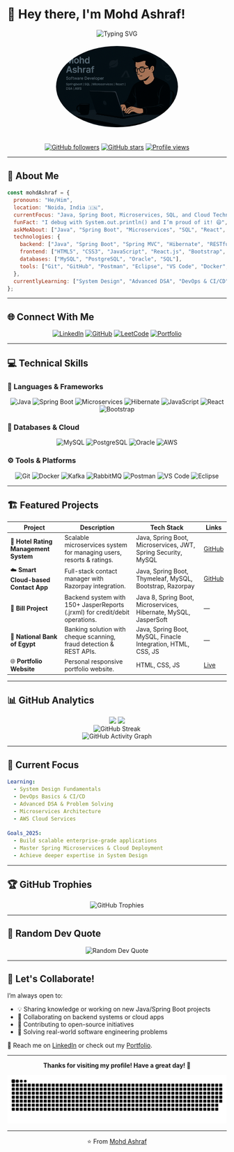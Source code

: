 
# 👋 Hey there, I'm Mohd Ashraf!

<div align="center">
  <img src="https://readme-typing-svg.herokuapp.com?font=Fira+Code&size=28&duration=3000&pause=1000&color=F78D1E&center=true&vCenter=true&width=600&lines=Software+Developer+%F0%9F%92%BB;Java+%7C+Spring+Boot+%7C+Microservices;SQL+%7C+React+%7C+AWS;Problem+Solver+%F0%9F%A7%A9;Backend+Developer+%F0%9F%92%AA" alt="Typing SVG" />
</div>

<div align="center">
  <img src="Ashraf.png" width="280" alt="Mohd Ashraf" style="border-radius: 50%; margin: 20px 0;" />
</div>

<div align="center">

  [![GitHub followers](https://img.shields.io/github/followers/mohdashraf1234?style=for-the-badge&color=orange&labelColor=000000)](https://github.com/mohdashraf1234)
  [![GitHub stars](https://img.shields.io/github/stars/mohdashraf1234?style=for-the-badge&color=orange&labelColor=000000)](https://github.com/mohdashraf1234)
  [![Profile views](https://komarev.com/ghpvc/?username=mohdashraf1234&style=for-the-badge&color=orange&labelColor=000000)](https://github.com/mohdashraf1234)
</div>

---

## 🧠 About Me

```javascript
const mohdAshraf = {
  pronouns: "He/Him",
  location: "Noida, India 🇮🇳",
  currentFocus: "Java, Spring Boot, Microservices, SQL, and Cloud Technologies",
  funFact: "I debug with System.out.println() and I’m proud of it! 😄",
  askMeAbout: ["Java", "Spring Boot", "Microservices", "SQL", "React", "AWS", "DSA"],
  technologies: {
    backend: ["Java", "Spring Boot", "Spring MVC", "Hibernate", "RESTful APIs", "Microservices"],
    frontend: ["HTML5", "CSS3", "JavaScript", "React.js", "Bootstrap", "Thymeleaf"],
    databases: ["MySQL", "PostgreSQL", "Oracle", "SQL"],
    tools: ["Git", "GitHub", "Postman", "Eclipse", "VS Code", "Docker", "Kafka", "RabbitMQ", "AWS"],
  },
  currentlyLearning: ["System Design", "Advanced DSA", "DevOps & CI/CD", "Cloud Architecture (AWS)"]
};
````

---

## 🌐 Connect With Me

<div align="center">

[![LinkedIn](https://img.shields.io/badge/LinkedIn-0077B5?style=for-the-badge\&logo=linkedin\&logoColor=white)](https://www.linkedin.com/in/mohd-ashraff)
[![GitHub](https://img.shields.io/badge/GitHub-181717?style=for-the-badge\&logo=github\&logoColor=white)](https://github.com/mohdashraf1234)
[![LeetCode](https://img.shields.io/badge/LeetCode-FFA116?style=for-the-badge\&logo=leetcode\&logoColor=white)](https://leetcode.com/u/a_cube___/)
[![Portfolio](https://img.shields.io/badge/Portfolio-FF5722?style=for-the-badge\&logo=Firefox\&logoColor=white)](https://mohdashraf1234.github.io/PortfolioB/)

</div>

---

## 💻 Technical Skills

### 🚀 Languages & Frameworks

<div align="center">

![Java](https://img.shields.io/badge/Java-ED8B00?style=for-the-badge\&logo=java\&logoColor=white)
![Spring Boot](https://img.shields.io/badge/SpringBoot-6DB33F?style=for-the-badge\&logo=springboot\&logoColor=white)
![Microservices](https://img.shields.io/badge/Microservices-008C8C?style=for-the-badge)
![Hibernate](https://img.shields.io/badge/Hibernate-59666C?style=for-the-badge\&logo=hibernate\&logoColor=white)
![JavaScript](https://img.shields.io/badge/JavaScript-F7DF1E?style=for-the-badge\&logo=javascript\&logoColor=black)
![React](https://img.shields.io/badge/React-61DAFB?style=for-the-badge\&logo=react\&logoColor=black)
![Bootstrap](https://img.shields.io/badge/Bootstrap-563D7C?style=for-the-badge\&logo=bootstrap\&logoColor=white)

</div>

### 🧩 Databases & Cloud

<div align="center">

![MySQL](https://img.shields.io/badge/MySQL-005C84?style=for-the-badge\&logo=mysql\&logoColor=white)
![PostgreSQL](https://img.shields.io/badge/PostgreSQL-336791?style=for-the-badge\&logo=postgresql\&logoColor=white)
![Oracle](https://img.shields.io/badge/Oracle-F80000?style=for-the-badge\&logo=oracle\&logoColor=white)
![AWS](https://img.shields.io/badge/AWS-232F3E?style=for-the-badge\&logo=amazon-aws\&logoColor=white)

</div>

### ⚙️ Tools & Platforms

<div align="center">

![Git](https://img.shields.io/badge/Git-F05032?style=for-the-badge\&logo=git\&logoColor=white)
![Docker](https://img.shields.io/badge/Docker-2496ED?style=for-the-badge\&logo=docker\&logoColor=white)
![Kafka](https://img.shields.io/badge/Kafka-231F20?style=for-the-badge\&logo=apachekafka\&logoColor=white)
![RabbitMQ](https://img.shields.io/badge/RabbitMQ-FF6600?style=for-the-badge\&logo=rabbitmq\&logoColor=white)
![Postman](https://img.shields.io/badge/Postman-FF6C37?style=for-the-badge\&logo=postman\&logoColor=white)
![VS Code](https://img.shields.io/badge/VS%20Code-007ACC?style=for-the-badge\&logo=visual-studio-code\&logoColor=white)
![Eclipse](https://img.shields.io/badge/Eclipse-2C2255?style=for-the-badge\&logo=eclipse\&logoColor=white)

</div>

---

## 🏗️ Featured Projects

<div align="center">

| Project                               | Description                                                                  | Tech Stack                                                       | Links                                                                   |
| ------------------------------------- | ---------------------------------------------------------------------------- | ---------------------------------------------------------------- | ----------------------------------------------------------------------- |
| 🏨 **Hotel Rating Management System** | Scalable microservices system for managing users, resorts & ratings.         | Java, Spring Boot, Microservices, JWT, Spring Security, MySQL    | [GitHub](https://github.com/mohdashraf1234/HotelRatingManagementSystem) |
| ☁️ **Smart Cloud-based Contact App**  | Full-stack contact manager with Razorpay integration.                        | Java, Spring Boot, Thymeleaf, MySQL, Bootstrap, Razorpay         | [GitHub](https://github.com/mohdashraf1234)                             |
| 🧾 **Bill Project**                   | Backend system with 150+ JasperReports (.jrxml) for credit/debit operations. | Java 8, Spring Boot, Microservices, Hibernate, MySQL, JasperSoft | —                                                                       |
| 🏦 **National Bank of Egypt**         | Banking solution with cheque scanning, fraud detection & REST APIs.          | Java, Spring Boot, MySQL, Finacle Integration, HTML, CSS, JS     | —                                                                       |
| 🌐 **Portfolio Website**              | Personal responsive portfolio website.                                       | HTML, CSS, JS                                                    | [Live](https://mohdashraf1234.github.io/PortfolioB/)                    |

</div>

---

## 📊 GitHub Analytics

<div align="center">

  <img height="180em" src="https://github-readme-stats.vercel.app/api?username=mohdashraf1234&show_icons=true&theme=tokyonight&include_all_commits=true&count_private=true"/>
  <img height="180em" src="https://github-readme-stats.vercel.app/api/top-langs/?username=mohdashraf1234&layout=compact&langs_count=8&theme=tokyonight"/>

</div>

<div align="center">

  <img src="https://github-readme-streak-stats.herokuapp.com/?user=mohdashraf1234&theme=tokyonight" alt="GitHub Streak" />

</div>

<div align="center">

  <img src="https://github-readme-activity-graph.vercel.app/graph?username=mohdashraf1234&theme=tokyo-night&bg_color=1a1b27&color=70a5fd&line=70a5fd&point=ffffff&area=true&hide_border=true" alt="GitHub Activity Graph" />

</div>

---

## 🎯 Current Focus

```yaml
Learning:
  - System Design Fundamentals
  - DevOps Basics & CI/CD
  - Advanced DSA & Problem Solving
  - Microservices Architecture
  - AWS Cloud Services

Goals_2025:
  - Build scalable enterprise-grade applications
  - Master Spring Microservices & Cloud Deployment
  - Achieve deeper expertise in System Design
```

---

## 🏆 GitHub Trophies

<div align="center">

  <img src="https://github-profile-trophy.vercel.app/?username=mohdashraf1234&theme=tokyonight&no-frame=true&row=1&column=7" alt="GitHub Trophies" />

</div>

---

## 💬 Random Dev Quote

<div align="center">

  <img src="https://quotes-github-readme.vercel.app/api?type=horizontal&theme=tokyonight" alt="Random Dev Quote" />

</div>

---

## 🤝 Let's Collaborate!

I’m always open to:

* 💡 Sharing knowledge or working on new Java/Spring Boot projects
* 🚀 Collaborating on backend systems or cloud apps
* 🌟 Contributing to open-source initiatives
* 🧠 Solving real-world software engineering problems

📩 Reach me on [LinkedIn](https://www.linkedin.com/in/mohd-ashraff) or check out my [Portfolio](https://mohdashraf1234.github.io/PortfolioB/).

---

<div align="center">

**Thanks for visiting my profile! Have a great day! 🌟**

  <img src="https://raw.githubusercontent.com/platane/platane/output/github-contribution-grid-snake-dark.svg" alt="Snake animation" />

</div>

---

<div align="center">

⭐️ From [Mohd Ashraf](https://github.com/mohdashraf1234)

</div>
